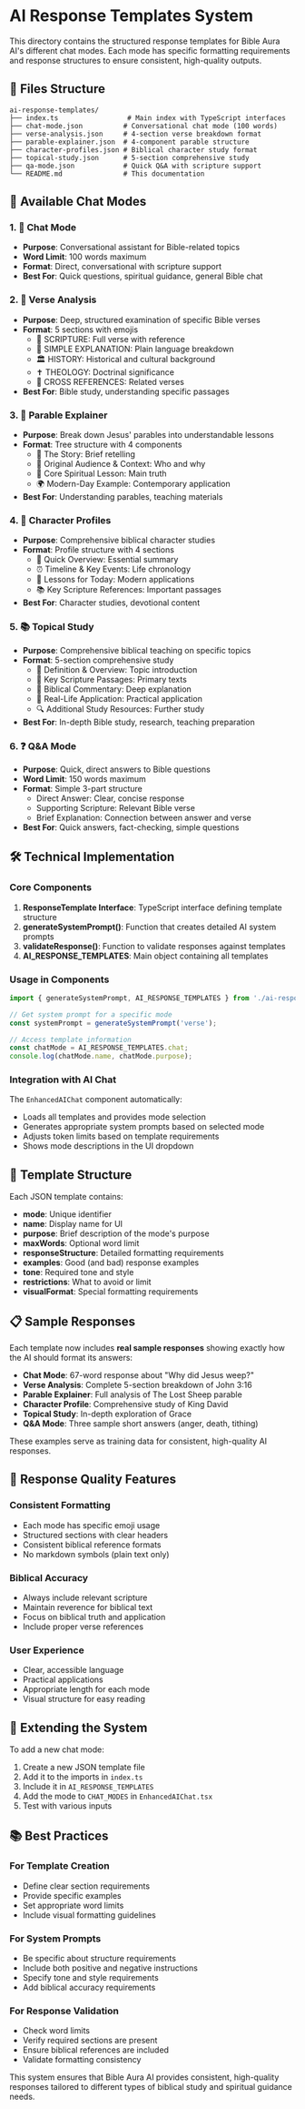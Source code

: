# AI Response Templates System

This directory contains the structured response templates for Bible Aura AI's different chat modes. Each mode has specific formatting requirements and response structures to ensure consistent, high-quality outputs.

## 📁 Files Structure

```
ai-response-templates/
├── index.ts                 # Main index with TypeScript interfaces
├── chat-mode.json          # Conversational chat mode (100 words)
├── verse-analysis.json     # 4-section verse breakdown format
├── parable-explainer.json  # 4-component parable structure
├── character-profiles.json # Biblical character study format
├── topical-study.json      # 5-section comprehensive study
├── qa-mode.json            # Quick Q&A with scripture support
└── README.md               # This documentation
```

## 🎯 Available Chat Modes

### 1. 💬 Chat Mode
- **Purpose**: Conversational assistant for Bible-related topics
- **Word Limit**: 100 words maximum
- **Format**: Direct, conversational with scripture support
- **Best For**: Quick questions, spiritual guidance, general Bible chat

### 2. 📖 Verse Analysis
- **Purpose**: Deep, structured examination of specific Bible verses
- **Format**: 5 sections with emojis
  - 📖 SCRIPTURE: Full verse with reference
  - 📝 SIMPLE EXPLANATION: Plain language breakdown
  - 🏛️ HISTORY: Historical and cultural background
  - ✝️ THEOLOGY: Doctrinal significance
  - 🔗 CROSS REFERENCES: Related verses
- **Best For**: Bible study, understanding specific passages

### 3. 🧩 Parable Explainer
- **Purpose**: Break down Jesus' parables into understandable lessons
- **Format**: Tree structure with 4 components
  - 📖 The Story: Brief retelling
  - 👥 Original Audience & Context: Who and why
  - 🎯 Core Spiritual Lesson: Main truth
  - 🌍 Modern-Day Example: Contemporary application
- **Best For**: Understanding parables, teaching materials

### 4. 👤 Character Profiles
- **Purpose**: Comprehensive biblical character studies
- **Format**: Profile structure with 4 sections
  - 🎯 Quick Overview: Essential summary
  - ⏰ Timeline & Key Events: Life chronology
  - 💎 Lessons for Today: Modern applications
  - 📚 Key Scripture References: Important passages
- **Best For**: Character studies, devotional content

### 5. 📚 Topical Study
- **Purpose**: Comprehensive biblical teaching on specific topics
- **Format**: 5-section comprehensive study
  - 🎯 Definition & Overview: Topic introduction
  - 📖 Key Scripture Passages: Primary texts
  - 💭 Biblical Commentary: Deep explanation
  - 🌟 Real-Life Application: Practical application
  - 🔍 Additional Study Resources: Further study
- **Best For**: In-depth Bible study, research, teaching preparation

### 6. ❓ Q&A Mode
- **Purpose**: Quick, direct answers to Bible questions
- **Word Limit**: 150 words maximum
- **Format**: Simple 3-part structure
  - Direct Answer: Clear, concise response
  - Supporting Scripture: Relevant Bible verse
  - Brief Explanation: Connection between answer and verse
- **Best For**: Quick answers, fact-checking, simple questions

## 🛠️ Technical Implementation

### Core Components

1. **ResponseTemplate Interface**: TypeScript interface defining template structure
2. **generateSystemPrompt()**: Function that creates detailed AI system prompts
3. **validateResponse()**: Function to validate responses against templates
4. **AI_RESPONSE_TEMPLATES**: Main object containing all templates

### Usage in Components

```typescript
import { generateSystemPrompt, AI_RESPONSE_TEMPLATES } from './ai-response-templates';

// Get system prompt for a specific mode
const systemPrompt = generateSystemPrompt('verse');

// Access template information
const chatMode = AI_RESPONSE_TEMPLATES.chat;
console.log(chatMode.name, chatMode.purpose);
```

### Integration with AI Chat

The `EnhancedAIChat` component automatically:
- Loads all templates and provides mode selection
- Generates appropriate system prompts based on selected mode
- Adjusts token limits based on template requirements
- Shows mode descriptions in the UI dropdown

## 📝 Template Structure

Each JSON template contains:

- **mode**: Unique identifier
- **name**: Display name for UI
- **purpose**: Brief description of the mode's purpose
- **maxWords**: Optional word limit
- **responseStructure**: Detailed formatting requirements
- **examples**: Good (and bad) response examples
- **tone**: Required tone and style
- **restrictions**: What to avoid or limit
- **visualFormat**: Special formatting requirements

## 📋 Sample Responses

Each template now includes **real sample responses** showing exactly how the AI should format its answers:

- **Chat Mode**: 67-word response about "Why did Jesus weep?"
- **Verse Analysis**: Complete 5-section breakdown of John 3:16  
- **Parable Explainer**: Full analysis of The Lost Sheep parable
- **Character Profile**: Comprehensive study of King David
- **Topical Study**: In-depth exploration of Grace
- **Q&A Mode**: Three sample short answers (anger, death, tithing)

These examples serve as training data for consistent, high-quality AI responses.

## 🎨 Response Quality Features

### Consistent Formatting
- Each mode has specific emoji usage
- Structured sections with clear headers
- Consistent biblical reference formats
- No markdown symbols (plain text only)

### Biblical Accuracy
- Always include relevant scripture
- Maintain reverence for biblical text
- Focus on biblical truth and application
- Include proper verse references

### User Experience
- Clear, accessible language
- Practical applications
- Appropriate length for each mode
- Visual structure for easy reading

## 🔧 Extending the System

To add a new chat mode:

1. Create a new JSON template file
2. Add it to the imports in `index.ts`
3. Include it in `AI_RESPONSE_TEMPLATES`
4. Add the mode to `CHAT_MODES` in `EnhancedAIChat.tsx`
5. Test with various inputs

## 📚 Best Practices

### For Template Creation
- Define clear section requirements
- Provide specific examples
- Set appropriate word limits
- Include visual formatting guidelines

### For System Prompts
- Be specific about structure requirements
- Include both positive and negative instructions
- Specify tone and style requirements
- Add biblical accuracy requirements

### For Response Validation
- Check word limits
- Verify required sections are present
- Ensure biblical references are included
- Validate formatting consistency

This system ensures that Bible Aura AI provides consistent, high-quality responses tailored to different types of biblical study and spiritual guidance needs. 